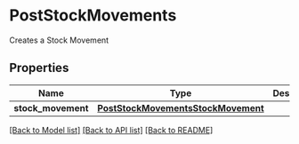# PostStockMovements

Creates a Stock Movement
## Properties
Name | Type | Description | Notes
------------ | ------------- | ------------- | -------------
**stock_movement** | [**PostStockMovementsStockMovement**](PostStockMovementsStockMovement.md) |  | 

[[Back to Model list]](../README.md#documentation-for-models) [[Back to API list]](../README.md#documentation-for-api-endpoints) [[Back to README]](../README.md)


